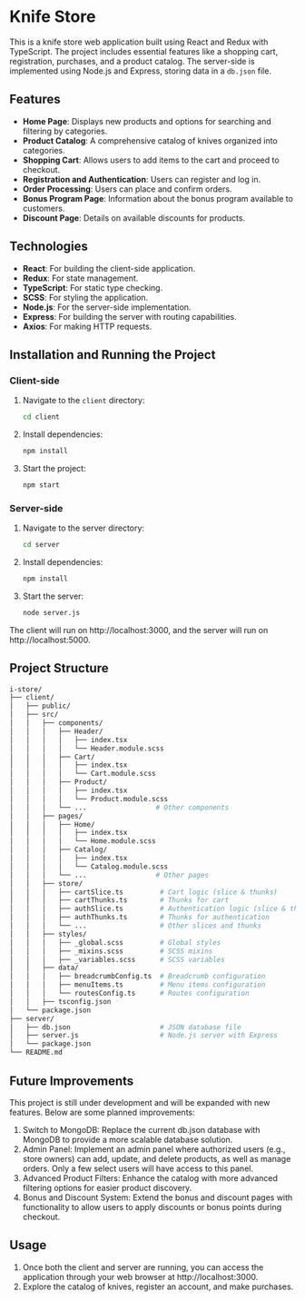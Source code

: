 # Knife Store

This is a knife store web application built using React and Redux with TypeScript. The project includes essential features like a shopping cart, registration, purchases, and a product catalog. The server-side is implemented using Node.js and Express, storing data in a `db.json` file.

## Features

- **Home Page**: Displays new products and options for searching and filtering by categories.
- **Product Catalog**: A comprehensive catalog of knives organized into categories.
- **Shopping Cart**: Allows users to add items to the cart and proceed to checkout.
- **Registration and Authentication**: Users can register and log in.
- **Order Processing**: Users can place and confirm orders.
- **Bonus Program Page**: Information about the bonus program available to customers.
- **Discount Page**: Details on available discounts for products.

## Technologies

- **React**: For building the client-side application.
- **Redux**: For state management.
- **TypeScript**: For static type checking.
- **SCSS**: For styling the application.
- **Node.js**: For the server-side implementation.
- **Express**: For building the server with routing capabilities.
- **Axios**: For making HTTP requests.

## Installation and Running the Project

### Client-side

1. Navigate to the `client` directory:
   ```bash
   cd client
2. Install dependencies:
   ```bash
   npm install
3. Start the project:
   ```bash
   npm start

### Server-side

1. Navigate to the server directory:
   ```bash
   cd server
2. Install dependencies:
   ```bash
   npm install
3. Start the server:
   ```bash
   node server.js

The client will run on http://localhost:3000, and the server will run on http://localhost:5000.

## Project Structure

   ```bash
   i-store/
   ├── client/
   │   ├── public/
   │   ├── src/
   │   │   ├── components/
   │   │   │   ├── Header/
   │   │   │   │   ├── index.tsx
   │   │   │   │   └── Header.module.scss
   │   │   │   ├── Cart/
   │   │   │   │   ├── index.tsx
   │   │   │   │   └── Cart.module.scss
   │   │   │   ├── Product/
   │   │   │   │   ├── index.tsx
   │   │   │   │   └── Product.module.scss
   │   │   │   └── ...                 # Other components
   │   │   ├── pages/
   │   │   │   ├── Home/
   │   │   │   │   ├── index.tsx
   │   │   │   │   └── Home.module.scss
   │   │   │   ├── Catalog/
   │   │   │   │   ├── index.tsx
   │   │   │   │   └── Catalog.module.scss
   │   │   │   └── ...                 # Other pages
   │   │   ├── store/
   │   │   │   ├── cartSlice.ts         # Cart logic (slice & thunks)
   │   │   │   ├── cartThunks.ts        # Thunks for cart
   │   │   │   ├── authSlice.ts         # Authentication logic (slice & thunks)
   │   │   │   ├── authThunks.ts        # Thunks for authentication
   │   │   │   └── ...                  # Other slices and thunks
   │   │   ├── styles/
   │   │   │   ├── _global.scss         # Global styles
   │   │   │   ├── _mixins.scss         # SCSS mixins
   │   │   │   ├── _variables.scss      # SCSS variables
   │   │   ├── data/
   │   │   │   ├── breadcrumbConfig.ts  # Breadcrumb configuration
   │   │   │   ├── menuItems.ts         # Menu items configuration
   │   │   │   └── routesConfig.ts      # Routes configuration
   │   │   ├── tsconfig.json
   │   └── package.json
   ├── server/
   │   ├── db.json                      # JSON database file
   │   ├── server.js                    # Node.js server with Express
   │   └── package.json
   └── README.md
```

## Future Improvements

This project is still under development and will be expanded with new features. Below are some planned improvements:

1. Switch to MongoDB: Replace the current db.json database with MongoDB to provide a more scalable database solution.
2. Admin Panel: Implement an admin panel where authorized users (e.g., store owners) can add, update, and delete products, as well as manage orders. Only a few select users will have access to this panel.
3. Advanced Product Filters: Enhance the catalog with more advanced filtering options for easier product discovery.
4. Bonus and Discount System: Extend the bonus and discount pages with functionality to allow users to apply discounts or bonus points during checkout.

## Usage

1. Once both the client and server are running, you can access the application through your web browser at http://localhost:3000.
2. Explore the catalog of knives, register an account, and make purchases.
